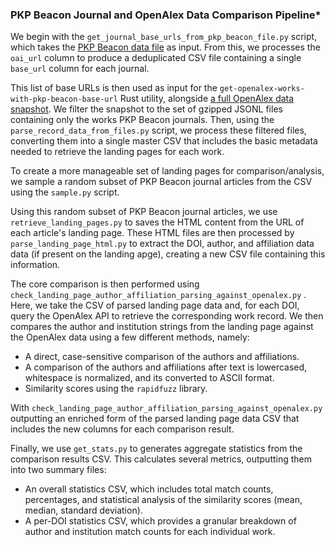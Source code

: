 ### PKP Beacon Journal and OpenAlex Data Comparison Pipeline*

We begin with the `get_journal_base_urls_from_pkp_beacon_file.py` script, which takes the [PKP Beacon data file](https://doi.org/10.7910/DVN/OCZNVY) as input. From this, we processes the `oai_url` column to produce a deduplicated CSV file containing a single `base_url` column for each journal.

This list of base URLs is then used as input for the `get-openalex-works-with-pkp-beacon-base-url` Rust utility, alongside [a full OpenAlex data snapshot](https://docs.openalex.org/download-all-data/openalex-snapshot). We filter the snapshot to the set of gzipped JSONL files containing only the works PKP Beacon journals. Then, using the  `parse_record_data_from_files.py` script, we process these filtered files, converting them into a single master CSV that includes the basic metadata needed to retrieve the landing pages for each work.

To create a more manageable set of landing pages for comparison/analysis, we sample a random subset of PKP Beacon journal articles from the CSV using the `sample.py` script.

Using this random subset of PKP Beacon journal articles, we use `retrieve_landing_pages.py` to saves the HTML content from the URL of each article's landing page. These HTML files are then processed by `parse_landing_page_html.py` to  extract the DOI, author, and affiliation data data (if present on the landing apge), creating a new CSV file containing this information.

The core comparison is then performed using `check_landing_page_author_affiliation_parsing_against_openalex.py` . Here, we take the CSV of parsed landing page data and, for each DOI, query the OpenAlex API to retrieve the corresponding work record. We then compares the author and institution strings from the landing page against the OpenAlex data using a few different methods, namely:
- A direct, case-sensitive comparison of the authors and affiliations.
- A comparison of the authors and affiliations after text is lowercased, whitespace is normalized, and its converted to ASCII format.
- Similarity scores using the `rapidfuzz` library.

With `check_landing_page_author_affiliation_parsing_against_openalex.py` outputting an enriched form of the parsed landing page data CSV that includes the new columns for each comparison result.

Finally, we use `get_stats.py` to generates aggregate statistics from the comparison results CSV. This calculates several metrics, outputting them into two summary files:
- An overall statistics CSV, which includes total match counts, percentages, and statistical analysis of the similarity scores (mean, median, standard deviation).
- A per-DOI statistics CSV, which provides a granular breakdown of author and institution match counts for each individual work.